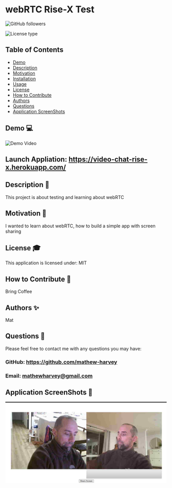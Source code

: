 # webRTC Rise-X Test
![GitHub followers](https://img.shields.io/github/followers/mathew-harvey?style=social)

![License type](https://img.shields.io/badge/License-MIT-Blue)

## Table of Contents
- [Demo](##Demo-)
- [Description](##Description-)
- [Motivation](#Motivation-)
- [Installation](#Installation-)
- [Usage](#Usage-)
- [License](#License-)
- [How to Contribute](#How-to-Contribute-)
- [Authors](#Authors-)
- [Questions](#Questions-)
- [Application ScreenShots](#Application-ScreenShots-)
## Demo 💻
![Demo Video](/assets/webRTC.gif)
## Launch Appliation: https://video-chat-rise-x.herokuapp.com/
## Description 🧐
This project is about testing and learning about webRTC 
## Motivation 🚀
I wanted to learn about webRTC, how to build a simple app with screen sharing
## License 🎓
This application is licensed under: MIT
## How to Contribute 🍰
Bring Coffee
## Authors ✨
Mat 
## Questions 🤔
Please feel free to contact me with any questions you may have: 


### GitHub: https://github.com/mathew-harvey

### Email: mathewharvey@gmail.com
## Application ScreenShots 📸
![Screen Shot](/assets/screenshot1.jpg)
